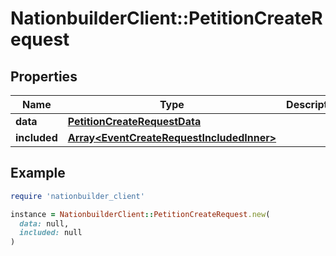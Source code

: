 # NationbuilderClient::PetitionCreateRequest

## Properties

| Name | Type | Description | Notes |
| ---- | ---- | ----------- | ----- |
| **data** | [**PetitionCreateRequestData**](PetitionCreateRequestData.md) |  | [optional] |
| **included** | [**Array&lt;EventCreateRequestIncludedInner&gt;**](EventCreateRequestIncludedInner.md) |  | [optional] |

## Example

```ruby
require 'nationbuilder_client'

instance = NationbuilderClient::PetitionCreateRequest.new(
  data: null,
  included: null
)
```

